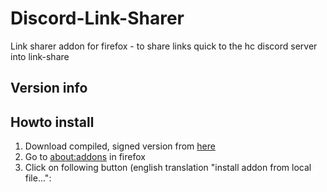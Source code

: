 # Discord-Link-Sharer
Link sharer addon for firefox - to share links quick to the hc discord server into link-share

## Version info

## Howto install
1. Download compiled, signed version from [here](https://github.com/Human-Connection/Discord-Link-Sharer/raw/master/discord_link_share-community-2.0.0-an%2Bfx.xpi)
2. Go to [about:addons](about:addons) in firefox
3. Click on following button (english translation "install addon from local file...": 
